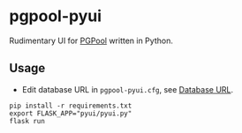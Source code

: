 # pgpool-pyui
Rudimentary UI for [PGPool][pgpool] written in Python.

## Usage
* Edit database URL in `pgpool-pyui.cfg`, see [Database URL][database_url].
```
pip install -r requirements.txt
export FLASK_APP="pyui/pyui.py"
flask run
```

[pgpool]: https://github.com/sLoPPydrive/PGPool
[database_url]: http://docs.peewee-orm.com/en/latest/peewee/playhouse.html#db-url
